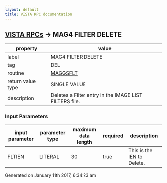 ```yaml
---
layout: default
title: VISTA RPC documentation
---
```




## [VISTA RPCs](TableOfContent.md) &#8594; MAG4 FILTER DELETE 

 property | value 
--- | --- 
 label | MAG4 FILTER DELETE
 tag | DEL
 routine | [MAGGSFLT](http://code.osehra.org/dox/Routine_MAGGSFLT_source.html)
 return value type | SINGLE VALUE
 description | Deletes a Filter entry in the IMAGE LIST FILTERS file.

### Input Parameters

| input parameter | parameter type | maximum data length | required | description | 
| --- | --- | --- | --- | --- | 
| FLTIEN | LITERAL | 30 | true | This is the IEN to Delete. | 




Generated on January 11th 2017, 6:34:23 am